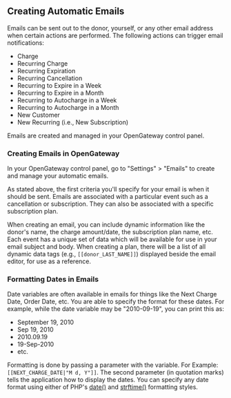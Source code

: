 ## Creating Automatic Emails

Emails can be sent out to the donor, yourself, or any other email address when certain actions are performed.  The following actions
can trigger email notifications:

*   Charge
*   Recurring Charge
*   Recurring Expiration
*   Recurring Cancellation
*   Recurring to Expire in a Week
*   Recurring to Expire in a Month
*   Recurring to Autocharge in a Week
*   Recurring to Autocharge in a Month
*   New Customer
*   New Recurring (i.e., New Subscription)

Emails are created and managed in your OpenGateway control panel.

### Creating Emails in OpenGateway

In your OpenGateway control panel, go to "Settings" > "Emails" to create and manage your automatic emails.

As stated above, the first criteria you'll specify for your email is when it should be sent.  Emails are
associated with a particular event such as a cancellation or subscription.  They can also be associated
with a specific subscription plan.

When creating an email, you can include dynamic information like the donor's name, the charge amount/date,
the subscription plan name, etc.  Each event has a unique set of data which will be available for use in your
email subject and body.  When creating a plan, there will be a list of all dynamic data tags (e.g., `[[donor_LAST_NAME]]`)
displayed beside the email editor, for use as a reference.

### Formatting Dates in Emails

Date variables are often available in emails for things like the Next Charge Date, Order Date, etc.  You are able to specify the
format for these dates.  For example, while the date variable may be "2010-09-19", you can print this as:

*   September 19, 2010
*   Sep 19, 2010
*   2010.09.19
*   19-Sep-2010
*   etc.

Formatting is done by passing a parameter with the variable.  For Example: `[[NEXT_CHARGE_DATE|"M d, Y"]]`.  The second parameter (in quotation marks)
tells the application how to display the dates.  You can specify any date format using either of PHP's [date()](http://www.php.net/date)
and [strftime()](http://www.php.net/strftime) formatting styles.